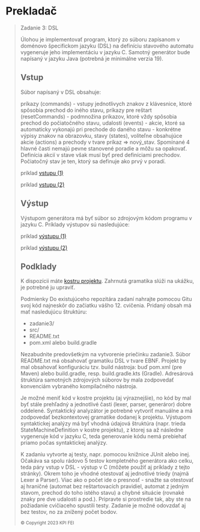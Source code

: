 # Prekladač


> Zadanie 3: DSL
> 
> Úlohou je implementovať program, ktorý zo súboru zapísanom v doménovo špecifickom jazyku (DSL) na definíciu stavového automatu vygeneruje jeho implementáciu v jazyku C. Samotný generátor bude napísaný v jazyku Java (potrebná je minimálne verzia 19).
>
> ## Vstup
> 
> Súbor napísaný v DSL obsahuje:
>
> príkazy (commands) - vstupy jednotlivych znakov z klávesnice, ktoré spôsobia prechod do iného stavu,
> príkazy pre reštart (resetCommands) - podmnožina príkazov, ktoré vždy spôsobia prechod do počiatočného stavu,
> udalosti (events) - akcie, ktoré sa automaticky vykonajú pri prechode do daného stavu - konkrétne výpisy znakov na obrazovku,
> stavy (states), voliteľne obsahujúce akcie (actions) a prechody v tvare príkaz => nový_stav.
> Spomínané 4 hlavné časti nemajú pevne stanovené poradie a môžu sa opakovať. Definícia akcií v stave však musí byť pred definíciami prechodov. Počiatočný stav je ten, ktorý sa definuje ako prvý v poradí.
>
> príklad [vstupu (1)](examples/input_01.txt) 
> 
> príklad [vstupu (2)](examples/input_02.txt)
> 
> ## Výstup
> 
> Výstupom generátora má byť súbor so zdrojovým kódom programu v jazyku C. Príklady výstupov sú nasledujúce:
>
> príklad [výstupu (1)](examples/output_01.c) 
> 
> príklad [výstupu (2)](examples/output_02.c)
> 
> ## Podklady
> 
> K dispozícii máte [kostru projektu](examples/base.zip). Zahrnutá gramatika slúži na ukážku, je potrebné ju upraviť.
>
> Podmienky
> Do existujúceho repozitára zadaní nahrajte pomocou Gitu svoj kód najneskôr do začiatku vášho 12. cvičenia. Pridaný obsah má mať nasledujúcu štruktúru:
>
>- zadanie3/
>  - src/
>  - README.txt
>  - pom.xml alebo build.gradle
>
> Nezabudnite predovšetkým na vytvorenie priečinku zadanie3. Súbor README.txt má obsahovať gramatiku DSL v tvare EBNF. Projekt by mal obsahovať konfiguráciu tzv. build nástroja: buď pom.xml (pre Maven) alebo build.gradle, resp. build.gradle.kts (Gradle). Adresárová štruktúra samotných zdrojových súborov by mala zodpovedať konvenciám vybraného kompilačného nástroja.
>
> Je možné meniť kód v kostre projektu (aj výraznejšie), no kód by mal byť stále prehľadný a jednotlivé časti (lexer, parser, generáror) dobre oddelené. Syntaktický analyzátor je potrebné vytvoriť manuálne a má zodpovedať bezkontextovej gramatike dodanej k projektu. Výstupom syntaktickej analýzy má byť vhodná údajová štruktúra (napr. trieda StateMachineDefinition v kostre projektu), z ktorej sa až následne vygeneruje kód v jazyku C, teda generovanie kódu nemá prebiehať priamo počas syntaktickej analýzy.
>
> K zadaniu vytvorte aj testy, napr. pomocou knižnice JUnit alebo inej. Očakáva sa spolu rádovo 5 testov kompletného generátora ako celku, teda páry vstup v DSL - výstup v C (môžete použiť aj príklady z tejto stránky). Okrem toho je vhodné otestovať aj jednotlivé triedy (najmä Lexer a Parser). Viac ako o počet ide o presnosť - snažte sa otestovať aj hraničné (automat bez reštartovacích pravidiel, automat z jedným stavom, prechod do toho istého stavu) a chybné situácie (rovnaké znaky pre dve udalosti a pod.). Pripravte si prostredie tak, aby ste na požiadanie cvičiaceho spustili testy. Zadanie je možné odovzdať aj bez testov, no za znížený počet bodov.
>
> <sub> © Copyright 2023 KPI FEI </sub>	